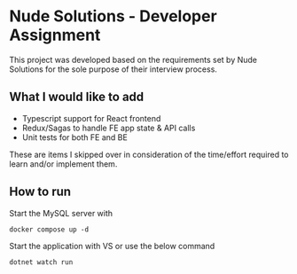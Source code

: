 # Nude Solutions - Developer Assignment

This project was developed based on the requirements set by Nude Solutions for
the sole purpose of their interview process.

## What I would like to add
* Typescript support for React frontend
* Redux/Sagas to handle FE app state & API calls
* Unit tests for both FE and BE

These are items I skipped over in consideration of the time/effort required to
learn and/or implement them.

## How to run
Start the MySQL server with
```
docker compose up -d
```
Start the application with VS or use the below command
```
dotnet watch run
```
